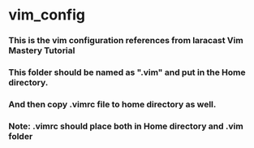 # vim_config

### This is the vim configuration references from laracast Vim Mastery Tutorial

### This folder should be named as ".vim" and put in the Home directory.
### And then copy .vimrc file to home directory as well.
### Note: .vimrc should place both in Home directory and .vim folder

